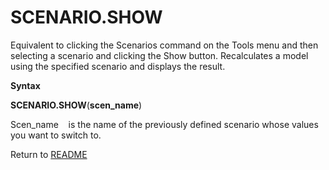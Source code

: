 # SCENARIO.SHOW

Equivalent to clicking the Scenarios command on the Tools menu and then
selecting a scenario and clicking the Show button. Recalculates a model
using the specified scenario and displays the result.

**Syntax**

**SCENARIO.SHOW**(**scen\_name**)

Scen\_name&nbsp;&nbsp;&nbsp;&nbsp;is the name of the previously defined
scenario whose values you want to switch to.



Return to [README](README.md#S)

